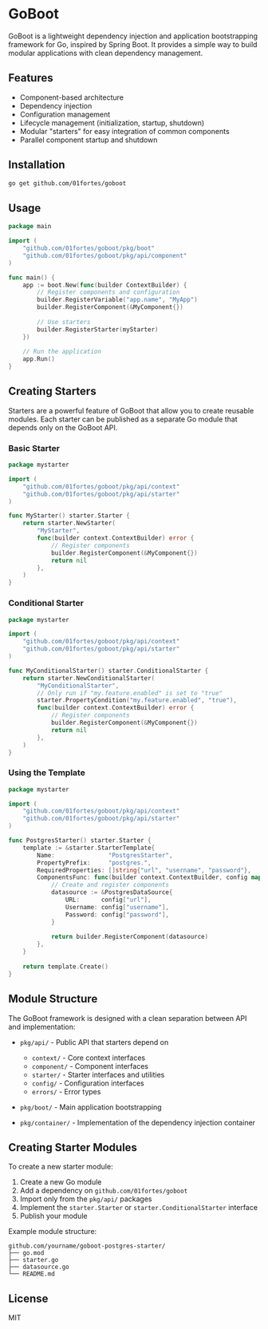 # GoBoot

GoBoot is a lightweight dependency injection and application bootstrapping framework for Go, inspired by Spring Boot. It provides a simple way to build modular applications with clean dependency management.

## Features

- Component-based architecture
- Dependency injection
- Configuration management
- Lifecycle management (initialization, startup, shutdown)
- Modular "starters" for easy integration of common components
- Parallel component startup and shutdown

## Installation

```bash
go get github.com/01fortes/goboot
```

## Usage

```go
package main

import (
    "github.com/01fortes/goboot/pkg/boot"
    "github.com/01fortes/goboot/pkg/api/component"
)

func main() {
    app := boot.New(func(builder ContextBuilder) {
        // Register components and configuration
        builder.RegisterVariable("app.name", "MyApp")
        builder.RegisterComponent(&MyComponent{})
        
        // Use starters
        builder.RegisterStarter(myStarter)
    })
    
    // Run the application
    app.Run()
}
```

## Creating Starters

Starters are a powerful feature of GoBoot that allow you to create reusable modules. Each starter can be published as a separate Go module that depends only on the GoBoot API.

### Basic Starter

```go
package mystarter

import (
    "github.com/01fortes/goboot/pkg/api/context"
    "github.com/01fortes/goboot/pkg/api/starter"
)

func MyStarter() starter.Starter {
    return starter.NewStarter(
        "MyStarter",
        func(builder context.ContextBuilder) error {
            // Register components
            builder.RegisterComponent(&MyComponent{})
            return nil
        },
    )
}
```

### Conditional Starter

```go
package mystarter

import (
    "github.com/01fortes/goboot/pkg/api/context"
    "github.com/01fortes/goboot/pkg/api/starter"
)

func MyConditionalStarter() starter.ConditionalStarter {
    return starter.NewConditionalStarter(
        "MyConditionalStarter",
        // Only run if "my.feature.enabled" is set to "true"
        starter.PropertyCondition("my.feature.enabled", "true"),
        func(builder context.ContextBuilder) error {
            // Register components
            builder.RegisterComponent(&MyComponent{})
            return nil
        },
    )
}
```

### Using the Template

```go
package mystarter

import (
    "github.com/01fortes/goboot/pkg/api/context"
    "github.com/01fortes/goboot/pkg/api/starter"
)

func PostgresStarter() starter.Starter {
    template := &starter.StarterTemplate{
        Name:               "PostgresStarter",
        PropertyPrefix:     "postgres.",
        RequiredProperties: []string{"url", "username", "password"},
        ComponentsFunc: func(builder context.ContextBuilder, config map[string]string) error {
            // Create and register components
            datasource := &PostgresDataSource{
                URL:      config["url"],
                Username: config["username"],
                Password: config["password"],
            }
            
            return builder.RegisterComponent(datasource)
        },
    }
    
    return template.Create()
}
```

## Module Structure

The GoBoot framework is designed with a clean separation between API and implementation:

- `pkg/api/` - Public API that starters depend on
  - `context/` - Core context interfaces
  - `component/` - Component interfaces
  - `starter/` - Starter interfaces and utilities
  - `config/` - Configuration interfaces
  - `errors/` - Error types

- `pkg/boot/` - Main application bootstrapping
- `pkg/container/` - Implementation of the dependency injection container

## Creating Starter Modules

To create a new starter module:

1. Create a new Go module
2. Add a dependency on `github.com/01fortes/goboot`
3. Import only from the `pkg/api/` packages
4. Implement the `starter.Starter` or `starter.ConditionalStarter` interface
5. Publish your module

Example module structure:
```
github.com/yourname/goboot-postgres-starter/
├── go.mod
├── starter.go
├── datasource.go
└── README.md
```

## License

MIT
